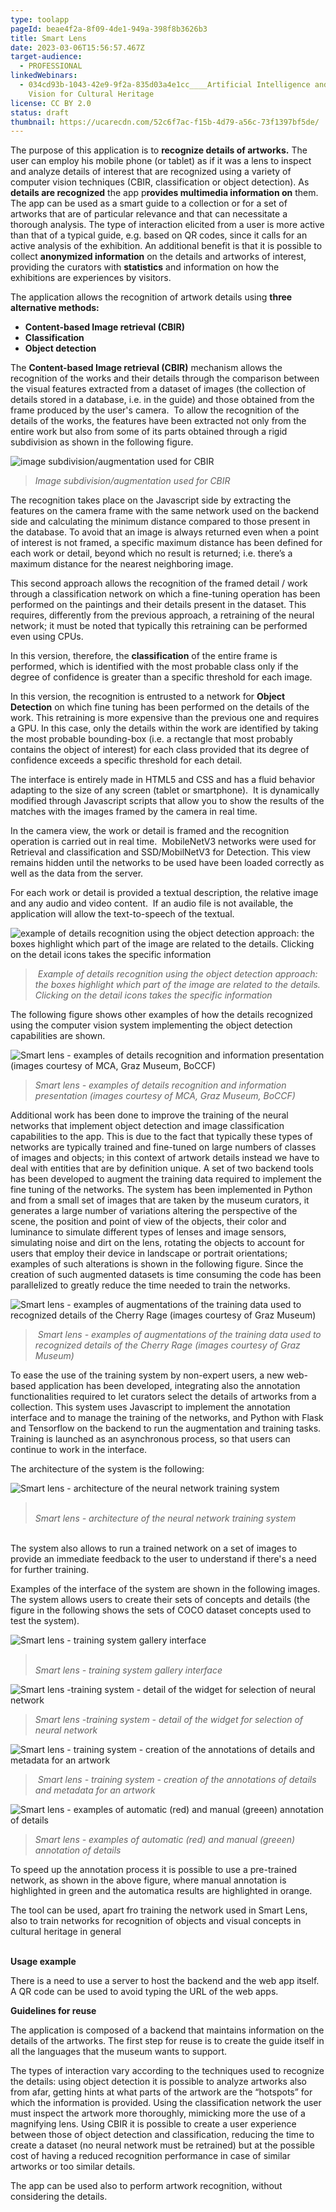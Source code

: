 ```yaml
---
type: toolapp
pageId: beae4f2a-8f09-4de1-949a-398f8b3626b3
title: Smart Lens
date: 2023-03-06T15:56:57.467Z
target-audience:
  - PROFESSIONAL
linkedWebinars:
  - 034cd93b-1043-42e9-9f2a-835d03a4e1cc____Artificial Intelligence and Computer
    Vision for Cultural Heritage
license: CC BY 2.0
status: draft
thumbnail: https://ucarecdn.com/52c6f7ac-f15b-4d79-a56c-73f1397bf5de/
---
```

The purpose of this application is to **recognize details of artworks.** The user can employ his mobile phone (or tablet) as if it was a lens to inspect and analyze details of interest that are recognized using a variety of computer vision techniques (CBIR, classification or object detection). As **details are recognized** the app p**rovides multimedia information on** them. The app can be used as a smart guide to a collection or for a set of artworks that are of particular relevance and that can necessitate a thorough analysis. The type of interaction elicited from a user is more active than that of a typical guide, e.g. based on QR codes, since it calls for an active analysis of the exhibition. An additional benefit is that it is possible to collect **anonymized information** on the details and artworks of interest, providing the curators with **statistics** and information on how the exhibitions are experiences by visitors. 

The application allows the recognition of artwork details using **three alternative methods:** 

* **Content-based Image retrieval (CBIR)** 
* **Classification** 
* **Object detection** 

The **Content-based Image retrieval (CBIR)** mechanism allows the recognition of the works and their details through the comparison between the visual features extracted from a dataset of images (the collection of details stored in a database, i.e. in the guide) and those obtained from the frame produced by the user's camera.  To allow the recognition of the details of the works, the features have been extracted not only from the entire work but also from some of its parts obtained through a rigid subdivision as shown in the following figure.

![image subdivision/augmentation used for CBIR ](https://ucarecdn.com/23f84070-626a-4b02-ab6d-55c601dbe8c0/ "image subdivision/augmentation used for CBIR ")

> *Image subdivision/augmentation used for CBIR*

The recognition takes place on the Javascript side by extracting the features on the camera frame with the same network used on the backend side and calculating the minimum distance compared to those present in the database. To avoid that an image is always returned even when a point of interest is not framed, a specific maximum distance has been defined for each work or detail, beyond which no result is returned; i.e. there’s a maximum distance for the nearest neighboring image. 

This second approach allows the recognition of the framed detail / work through a classification network on which a fine-tuning operation has been performed on the paintings and their details present in the dataset. This requires, differently from the previous approach, a retraining of the neural network; it must be noted that typically this retraining can be performed even using CPUs. 

In this version, therefore, the **classification** of the entire frame is performed, which is identified with the most probable class only if the degree of confidence is greater than a specific threshold for each image. 

In this version, the recognition is entrusted to a network for **Object Detection** on which fine tuning has been performed on the details of the work. This retraining is more expensive than the previous one and requires a GPU. In this case, only the details within the work are identified by taking the most probable bounding-box (i.e. a rectangle that most probably contains the object of interest) for each class provided that its degree of confidence exceeds a specific threshold for each detail. 

The interface is entirely made in HTML5 and CSS and has a fluid behavior adapting to the size of any screen (tablet or smartphone).  It is dynamically modified through Javascript scripts that allow you to show the results of the matches with the images framed by the camera in real time. 

In the camera view, the work or detail is framed and the recognition operation is carried out in real time.  MobileNetV3 networks were used for Retrieval and classification and SSD/MobilNetV3 for Detection. This view remains hidden until the networks to be used have been loaded correctly as well as the data from the server. 

For each work or detail is provided a textual description, the relative image and any audio and video content.  If an audio file is not available, the application will allow the text-to-speech of the textual.



![ example of details recognition using the object detection approach: the boxes highlight which part of the image are related to the details. Clicking on the detail icons takes the specific information](https://ucarecdn.com/203386e8-19a8-48f2-a070-fa2fc63eb456/ " example of details recognition using the object detection approach: the boxes highlight which part of the image are related to the details. Clicking on the detail icons takes the specific information")

>  *Example of details recognition using the object detection approach: the boxes highlight which part of the image are related to the details. Clicking on the detail icons takes the specific information*

The following figure shows other examples of how the details recognized using the computer vision system implementing the object detection capabilities are shown.

![Smart lens - examples of details recognition and information presentation (images courtesy of MCA, Graz Museum, BoCCF)](https://ucarecdn.com/017ced9e-adbd-4350-8b87-32a168d27b30/ "Smart lens - examples of details recognition and information presentation (images courtesy of MCA, Graz Museum, BoCCF)")

> *Smart lens - examples of details recognition and information presentation (images courtesy of MCA, Graz Museum, BoCCF)*

Additional work has been done to improve the training of the neural networks that implement object detection and image classification capabilities to the app. This is due to the fact that typically these types of networks are typically trained and fine-tuned on large numbers of classes of images and objects; in this context of artwork details instead we have to deal with entities that are by definition unique. A set of two backend tools has been developed to augment the training data required to implement the fine tuning of the networks. The system has been implemented in Python and from a small set of images that are taken by the museum curators, it generates a large number of variations altering the perspective of the scene, the position and point of view of the objects, their color and luminance to simulate different types of lenses and image sensors, simulating noise and dirt on the lens, rotating the objects to account for users that employ their device in landscape or portrait orientations; examples of such alterations is shown in the following figure. Since the creation of such augmented datasets is time consuming the code has been parallelized to greatly reduce the time needed to train the networks.

![ Smart lens - examples of augmentations of the training data used to recognized details of the Cherry Rage (images courtesy of Graz Museum)](https://ucarecdn.com/e67a915c-ad60-4a95-916f-cbfdb6340c86/ " Smart lens - examples of augmentations of the training data used to recognized details of the Cherry Rage (images courtesy of Graz Museum)")

>  *Smart lens - examples of augmentations of the training data used to recognized details of the Cherry Rage (images courtesy of Graz Museum)*

To ease the use of the training system by non-expert users, a new web-based application has been developed, integrating also the annotation functionalities required to let curators select the details of artworks from a collection. This system uses Javascript to implement the annotation interface and to manage the training of the networks, and Python with Flask and Tensorflow on the backend to run the augmentation and training tasks. Training is launched as an asynchronous process, so that users can continue to work in the interface.

The architecture of the system is the following:

![Smart lens - architecture of the neural network training system](https://ucarecdn.com/7fcd7404-6369-415e-a90b-9d6d68434148/ "Smart lens - architecture of the neural network training system")

> \
> *Smart lens - architecture of the neural network training system*

\
The system also allows to run a trained network on a set of images to provide an immediate feedback to the user to understand if there's a need for further training.

Examples of the interface of the system are shown in the following images. The system allows users to create their sets of concepts and details (the figure in the following shows the sets of COCO dataset concepts used to test the system).

![Smart lens - training system gallery interface](https://ucarecdn.com/4ec0b013-79fe-4788-81ab-2c25ed9b924a/ "Smart lens - training system gallery interface")

> \
> *Smart lens - training system gallery interface*

![Smart lens -training system - detail of the widget for selection of neural network](https://ucarecdn.com/248be84e-b2e5-4669-9171-73bfa68986b0/ "Smart lens -training system - detail of the widget for selection of neural network")

> *Smart lens -training system - detail of the widget for selection of neural network*

![ Smart lens - training system - creation of the annotations of details and metadata for an artwork](https://ucarecdn.com/4b097976-ac53-4d09-b888-e0dcfc91c53a/ " Smart lens - training system - creation of the annotations of details and metadata for an artwork")

>  *Smart lens - training system - creation of the annotations of details and metadata for an artwork*

![Smart lens - examples of automatic (red) and manual (greeen) annotation of details](https://ucarecdn.com/770ed318-ebe5-4699-91ae-3263625b062c/ "Smart lens - examples of automatic (red) and manual (greeen) annotation of details")

> *Smart lens - examples of automatic (red) and manual (greeen) annotation of details*

To speed up the annotation process it is possible to use a pre-trained network, as shown in the above figure, where manual annotation is highlighted in green and the automatica results are highlighted in orange.

The tool can be used, apart fro training the network used in Smart Lens, also to train networks for recognition of objects and visual concepts in cultural heritage in general

**\
Usage example** 

There is a need to use a server to host the backend and the web app itself. A QR code can be used to avoid typing the URL of the web apps. 

 **Guidelines for reuse** 

The application is composed of a backend that maintains information on the details of the artworks. The first step for reuse is to create the guide itself in all the languages that the museum wants to support. 

The types of interaction vary according to the techniques used to recognize the details: using object detection it is possible to analyze artworks also from afar, getting hints at what parts of the artwork are the “hotspots” for which the information is provided. Using the classification network the user must inspect the artwork more thoroughly, mimicking more the use of a magnifying lens. Using CBIR it is possible to create a user experience between those of object detection and classification, reducing the time to create a dataset (no neural network must be retrained) but at the possible cost of having a reduced recognition performance in case of similar artworks or too similar details. 

The app can be used also to perform artwork recognition, without considering the details.
